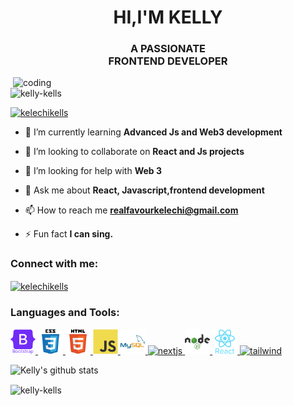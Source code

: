 


<h1 align="center">HI,I'M KELLY</h1>
<h3  align="center"> A PASSIONATE<br> FRONTEND DEVELOPER</h3>




<img align="right" alt="coding" width="500" src="https://cdn.videoplasty.com/animation/chill-coding-programming-lo-fi-animation-stock-animation-21874-1024x576.jpg">

<p align="left"> <img src="https://komarev.com/ghpvc/?username=kelly-kells&label=Profile%20views&color=0e75b6&style=flat" alt="kelly-kells" /> </p>

<p align="left"> <a href="https://twitter.com/kelechikells" target="blank"><img src="https://img.shields.io/twitter/follow/kelechikells?logo=twitter&style=for-the-badge" alt="kelechikells" /></a> </p>


- 🌱 I’m currently learning **Advanced Js and Web3 development**

- 👯 I’m looking to collaborate on **React and Js projects**

- 🤝 I’m looking for help with **Web 3**

- 💬 Ask me about **React, Javascript,frontend development**

- 📫 How to reach me **realfavourkelechi@gmail.com**

- ⚡ Fun fact **I can sing.**

<h3 align="left">Connect with me:</h3>
<p align="left">
<a href="https://twitter.com/kelechikells" target="blank"><img align="center" src="https://raw.githubusercontent.com/rahuldkjain/github-profile-readme-generator/master/src/images/icons/Social/twitter.svg" alt="kelechikells" height="30" width="40" /></a>
</p>

<h3 align="left">Languages and Tools:</h3>
<p align="left"> <a href="https://getbootstrap.com" target="_blank" rel="noreferrer"> <img src="https://raw.githubusercontent.com/devicons/devicon/master/icons/bootstrap/bootstrap-plain-wordmark.svg" alt="bootstrap" width="40" height="40"/> </a> <a href="https://www.w3schools.com/css/" target="_blank" rel="noreferrer"> <img src="https://raw.githubusercontent.com/devicons/devicon/master/icons/css3/css3-original-wordmark.svg" alt="css3" width="40" height="40"/> </a> <a href="https://www.w3.org/html/" target="_blank" rel="noreferrer"> <img src="https://raw.githubusercontent.com/devicons/devicon/master/icons/html5/html5-original-wordmark.svg" alt="html5" width="40" height="40"/> </a> <a href="https://developer.mozilla.org/en-US/docs/Web/JavaScript" target="_blank" rel="noreferrer"> <img src="https://raw.githubusercontent.com/devicons/devicon/master/icons/javascript/javascript-original.svg" alt="javascript" width="40" height="40"/> </a> <a href="https://www.mysql.com/" target="_blank" rel="noreferrer"> <img src="https://raw.githubusercontent.com/devicons/devicon/master/icons/mysql/mysql-original-wordmark.svg" alt="mysql" width="40" height="40"/> </a> <a href="https://nextjs.org/" target="_blank" rel="noreferrer"> <img src="https://cdn.worldvectorlogo.com/logos/nextjs-2.svg" alt="nextjs" width="40" height="40"/> </a> <a href="https://nodejs.org" target="_blank" rel="noreferrer"> <img src="https://raw.githubusercontent.com/devicons/devicon/master/icons/nodejs/nodejs-original-wordmark.svg" alt="nodejs" width="40" height="40"/> </a> <a href="https://reactjs.org/" target="_blank" rel="noreferrer"> <img src="https://raw.githubusercontent.com/devicons/devicon/master/icons/react/react-original-wordmark.svg" alt="react" width="40" height="40"/> </a> <a href="https://tailwindcss.com/" target="_blank" rel="noreferrer"> <img src="https://www.vectorlogo.zone/logos/tailwindcss/tailwindcss-icon.svg" alt="tailwind" width="40" height="40"/> </a> </p>

![Kelly's github stats](https://github-readme-stats.vercel.app/api?username=kelly-kells&theme=merko&layout=compact)


<p><img align="center" src="https://github-readme-streak-stats.herokuapp.com/?user=kelly-kells&theme=merko" alt="kelly-kells" /></p>
